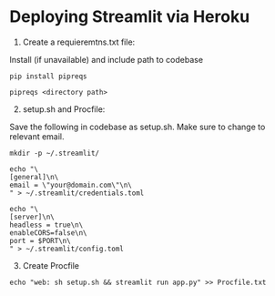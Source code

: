 # Deploying Streamlit via Heroku

1. Create a requieremtns.txt file:

Install (if unavailable) and include path to codebase

``pip install pipreqs``

``pipreqs <directory path>``

2. setup.sh and Procfile:

Save the following in codebase as setup.sh. Make sure to change to relevant email.

```
mkdir -p ~/.streamlit/

echo "\
[general]\n\
email = \"your@domain.com\"\n\
" > ~/.streamlit/credentials.toml

echo "\
[server]\n\
headless = true\n\
enableCORS=false\n\
port = $PORT\n\
" > ~/.streamlit/config.toml
```

3. Create Procfile

``echo "web: sh setup.sh && streamlit run app.py" >> Procfile.txt``
